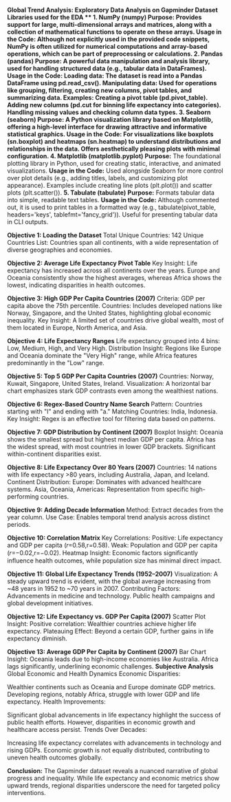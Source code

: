 **Global Trend Analysis: Exploratory Data Analysis on Gapminder Dataset**
**Libraries used for the EDA **
**1. NumPy (numpy)**
**Purpose:**
Provides support for large, multi-dimensional arrays and matrices, along with a collection of mathematical functions to operate on these arrays.
**Usage in the Code:**
Although not explicitly used in the provided code snippets, NumPy is often utilized for numerical computations and array-based operations, which can be part of preprocessing or calculations.
**2. Pandas (pandas)**
**Purpose:**
A powerful data manipulation and analysis library, used for handling structured data (e.g., tabular data in DataFrames).
**Usage in the Code:**
Loading data: The dataset is read into a Pandas DataFrame using pd.read_csv().
Manipulating data: Used for operations like grouping, filtering, creating new columns, pivot tables, and summarizing data.
**Examples:**
Creating a pivot table (pd.pivot_table).
Adding new columns (pd.cut for binning life expectancy into categories).
Handling missing values and checking column data types.
**3. Seaborn (seaborn)**
**Purpose:**
A Python visualization library based on Matplotlib, offering a high-level interface for drawing attractive and informative statistical graphics.
**Usage in the Code:**
For visualizations like boxplots (sn.boxplot) and heatmaps (sn.heatmap) to understand distributions and relationships in the data.
Offers aesthetically pleasing plots with minimal configuration.
**4. Matplotlib (matplotlib.pyplot)**
**Purpose:****
The foundational plotting library in Python, used for creating static, interactive, and animated visualizations.
**Usage in the Code:**
Used alongside Seaborn for more control over plot details (e.g., adding titles, labels, and customizing plot appearance).
Examples include creating line plots (plt.plot()) and scatter plots (plt.scatter()).
**5. Tabulate (tabulate)**
**Purpose:**
Formats tabular data into simple, readable text tables.
**Usage in the Code:**
Although commented out, it is used to print tables in a formatted way (e.g., tabulate(pivot_table, headers='keys', tablefmt='fancy_grid')).
Useful for presenting tabular data in CLI outputs.

**Objective 1: Loading the Dataset**
Total Unique Countries: 142
Unique Countries List: Countries span all continents, with a wide representation of diverse geographies and economies.

**Objective 2: Average Life Expectancy Pivot Table**
Key Insight: Life expectancy has increased across all continents over the years. Europe and Oceania consistently show the highest averages, whereas Africa shows the lowest, indicating disparities in health outcomes.

**Objective 3: High GDP Per Capita Countries (2007)**
Criteria: GDP per capita above the 75th percentile.
Countries: Includes developed nations like Norway, Singapore, and the United States, highlighting global economic inequality.
Key Insight: A limited set of countries drive global wealth, most of them located in Europe, North America, and Asia.

**Objective 4: Life Expectancy Ranges**
Life expectancy grouped into 4 bins: Low, Medium, High, and Very High.
Distribution Insight: Regions like Europe and Oceania dominate the "Very High" range, while Africa features predominantly in the "Low" range.

**Objective 5: Top 5 GDP Per Capita Countries (2007)**
Countries: Norway, Kuwait, Singapore, United States, Ireland.
Visualization: A horizontal bar chart emphasizes stark GDP contrasts even among the wealthiest nations.

**Objective 6: Regex-Based Country Name Search**
Pattern: Countries starting with "I" and ending with "a."
Matching Countries: India, Indonesia.
Key Insight: Regex is an effective tool for filtering data based on patterns.

**Objective 7: GDP Distribution by Continent (2007)**
Boxplot Insight:
Oceania shows the smallest spread but highest median GDP per capita.
Africa has the widest spread, with most countries in lower GDP brackets.
Significant within-continent disparities exist.

**Objective 8: Life Expectancy Over 80 Years (2007)**
Countries: 14 nations with life expectancy >80 years, including Australia, Japan, and Iceland.
Continent Distribution:
Europe: Dominates with advanced healthcare systems.
Asia, Oceania, Americas: Representation from specific high-performing countries.

**Objective 9: Adding Decade Information**
Method: Extract decades from the year column.
Use Case: Enables temporal trend analysis across distinct periods.

**Objective 10: Correlation Matrix**
Key Correlations:
Positive: Life expectancy and GDP per capita (𝑟=0.58,r=0.58).
Weak: Population and GDP per capita (𝑟=−0.02,r=−0.02).
Heatmap Insight: Economic factors significantly influence health outcomes, while population size has minimal direct impact.

**Objective 11: Global Life Expectancy Trends (1952–2007)**
Visualization: A steady upward trend is evident, with the global average increasing from ~48 years in 1952 to ~70 years in 2007.
Contributing Factors:
Advancements in medicine and technology.
Public health campaigns and global development initiatives.

**Objective 12: Life Expectancy vs. GDP Per Capita (2007)**
Scatter Plot Insight:
Positive correlation: Wealthier countries achieve higher life expectancy.
Plateauing Effect: Beyond a certain GDP, further gains in life expectancy diminish.

**Objective 13: Average GDP Per Capita by Continent (2007)**
Bar Chart Insight:
Oceania leads due to high-income economies like Australia.
Africa lags significantly, underlining economic challenges.
**Subjective Analysis**
Global Economic and Health Dynamics
Economic Disparities:

Wealthier continents such as Oceania and Europe dominate GDP metrics.
Developing regions, notably Africa, struggle with lower GDP and life expectancy.
Health Improvements:

Significant global advancements in life expectancy highlight the success of public health efforts.
However, disparities in economic growth and healthcare access persist.
Trends Over Decades:

Increasing life expectancy correlates with advancements in technology and rising GDPs.
Economic growth is not equally distributed, contributing to uneven health outcomes globally.

**Conclusion:**
The Gapminder dataset reveals a nuanced narrative of global progress and inequality. While life expectancy and economic metrics show upward trends, regional disparities underscore the need for targeted policy interventions.
